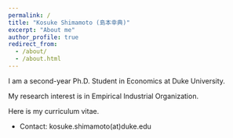 ```yaml
---
permalink: /
title: "Kosuke Shimamoto (島本幸典)"
excerpt: "About me"
author_profile: true
redirect_from: 
  - /about/
  - /about.html
---
```


I am a second-year Ph.D. Student in Economics at Duke University. 

My research interest is in Empirical Industrial Organization.

Here is my curriculum vitae.

- Contact: kosuke.shimamoto(at)duke.edu